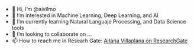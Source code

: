 - 👋 Hi, I’m @aivilmo
- 👀 I’m interested in Machine Learning, Deep Learning, and AI
- 🌱 I’m currently learning Natural Languaje Processing, and Data Science tools
- 💞️ I’m looking to collaborate on ...
- 📫 How to reach me in Researh Gate: <a href="https://www.researchgate.net/profile/Aitana_Villaplana">Aitana Villaplana on ResearchGate</a>


<!---
aivilmo/aivilmo is a ✨ special ✨ repository because its `README.md` (this file) appears on your GitHub profile.
You can click the Preview link to take a look at your changes.
--->
